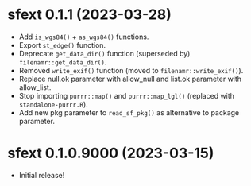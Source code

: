 <!-- NEWS.md is maintained by https://cynkra.github.io/fledge, do not edit -->

# sfext 0.1.1 (2023-03-28)

* Add `is_wgs84()` + `as_wgs84()` functions.
* Export `st_edge()` function.
* Deprecate `get_data_dir()` function (superseded by) `filenamr::get_data_dir()`.
* Removed `write_exif()` function (moved to `filenamr::write_exif()`).
* Replace null.ok parameter with allow_null and list.ok parameter with allow_list.
* Stop importing `purrr::map()` and `purrr::map_lgl()` (replaced with `standalone-purrr.R`).
* Add new pkg parameter to `read_sf_pkg()` as alternative to package parameter.

# sfext 0.1.0.9000 (2023-03-15)

* Initial release!
